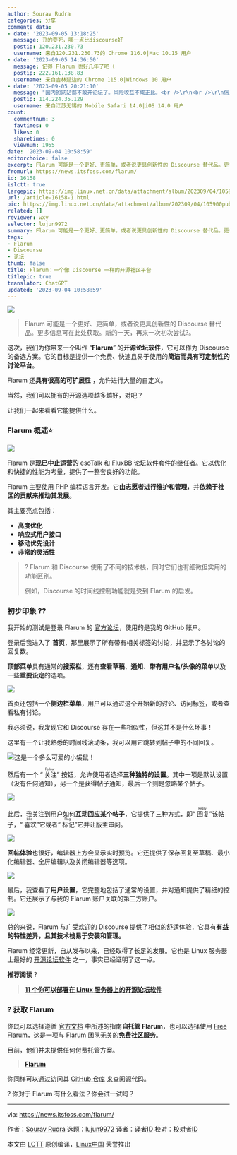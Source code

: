 ```yaml
---
author: Sourav Rudra
categories: 分享
comments_data:
- date: '2023-09-05 13:18:25'
  message: 丑的要死，哪一点比discourse好
  postip: 120.231.230.73
  username: 来自120.231.230.73的 Chrome 116.0|Mac 10.15 用户
- date: '2023-09-05 14:36:50'
  message: 记得 Flarum 也好几年了吧（
  postip: 222.161.138.83
  username: 来自吉林延边的 Chrome 115.0|Windows 10 用户
- date: '2023-09-05 20:21:10'
  message: "国内的网站都不敢开论坛了。风险收益不成正比。<br />\r\n<br />\r\n信息都封锁在各种群里。<br />\r\n<br />\r\n后来人一遍遍的问同样的问题。"
  postip: 114.224.35.129
  username: 来自江苏无锡的 Mobile Safari 14.0|iOS 14.0 用户
count:
  commentnum: 3
  favtimes: 0
  likes: 0
  sharetimes: 0
  viewnum: 1955
date: '2023-09-04 10:58:59'
editorchoice: false
excerpt: Flarum 可能是一个更好、更简单，或者说更具创新性的 Discourse 替代品。更多信息可在此处获取。新的一天，再来一次初次尝试?。
fromurl: https://news.itsfoss.com/flarum/
id: 16158
islctt: true
largepic: https://img.linux.net.cn/data/attachment/album/202309/04/105900pub1u91b9wdpjuzy.png
url: /article-16158-1.html
pic: https://img.linux.net.cn/data/attachment/album/202309/04/105900pub1u91b9wdpjuzy.png.thumb.jpg
related: []
reviewer: wxy
selector: lujun9972
summary: Flarum 可能是一个更好、更简单，或者说更具创新性的 Discourse 替代品。更多信息可在此处获取。新的一天，再来一次初次尝试?。
tags:
- Flarum
- Discourse
- 论坛
thumb: false
title: Flarum：一个像 Discourse 一样的开源社区平台
titlepic: true
translator: ChatGPT
updated: '2023-09-04 10:58:59'
---
```


![](https://img.linux.net.cn/data/attachment/album/202309/04/105900pub1u91b9wdpjuzy.png)



> 
> Flarum 可能是一个更好、更简单，或者说更具创新性的 Discourse 替代品。更多信息可在此处获取。新的一天，再来一次初次尝试?。
> 
> 
> 


这次，我们为你带来一个叫作 “**Flarum**” 的**开源论坛软件**，它可以作为 Discourse 的备选方案。它的目标是提供一个免费、快速且易于使用的**简洁而具有可定制性的讨论平台**。


Flarum 还**具有很高的可扩展性** ，允许进行大量的自定义。


当然，我们可以拥有的开源选项越多越好，对吧？


让我们一起来看看它能提供什么。


### Flarum 概述⭐


![](https://img.linux.net.cn/data/attachment/album/202309/04/105900q3wr4xhp4h3zccxx.png)


Flarum 是**现已中止运营的** [esoTalk](https://github.com/esotalk/esoTalk) 和 [FluxBB](https://github.com/fluxbb/fluxbb) 论坛软件套件的继任者。它以优化和快捷的性能为考量，提供了一整套良好的功能。


Flarum 主要使用 PHP 编程语言开发。它**由志愿者进行维护和管理**，并**依赖于社区的贡献来推动其发展**。


其主要亮点包括：


* **高度优化**
* **响应式用户接口**
* **移动优先设计**
* **非常的灵活性**



> 
> ? Flarum 和 Discourse 使用了不同的技术栈，同时它们也有细微但实用的功能区别。
> 
> 
> 例如，Discourse 的时间线控制功能就是受到 Flarum 的启发。
> 
> 
> 


### 初步印象 ?‍?


我开始的测试是登录 Flarum 的 [官方论坛](https://discuss.flarum.org/)，使用的是我的 GitHub 账户。


登录后我进入了 **首页**，那里展示了所有带有相关标签的讨论，并显示了各讨论的回复数。


**顶部菜单**具有通常的**搜索栏**，还有**查看草稿**、**通知**、**带有用户名/头像的菜单**以及一些**重要设定**的选项。


![](https://img.linux.net.cn/data/attachment/album/202309/04/105901xvugpuzyu5pt9udt.png)


首页还包括一个**侧边栏菜单**，用户可以通过这个开始新的讨论、访问标签，或者查看私有讨论。


我必须说，我发现它和 Discourse 存在一些相似性，但这并不是什么坏事！


这里有一个让我熟悉的时间线滚动条，我可以用它跳转到帖子中的不同回复。


![这是一个多么可爱的小袋鼠！](https://img.linux.net.cn/data/attachment/album/202309/04/105901nazl3a2zllppsa98.png)


然后有一个 “<ruby> 关注 <rt>  Follow </rt></ruby>” 按钮，允许使用者选择**三种独特的设置**。其中一项是默认设置（没有任何通知），另一个是获得帖子通知，最后一个则是忽略某个帖子。


![](https://img.linux.net.cn/data/attachment/album/202309/04/105902a6thbx6jnovyz1h1.png)


此后，我关注到用户如何**互动回应某个帖子**，它提供了三种方式，即“<ruby> 回复 <rt>  Reply </rt></ruby>”该帖子，“<ruby> 喜欢 <rt>  Like </rt></ruby>”它或者“<ruby> 标记 <rt>  Flag </rt></ruby>”它并让版主审阅。


![](https://img.linux.net.cn/data/attachment/album/202309/04/105903xtgtmqiztolfyeqc.png)


**回帖体验**也很好，编辑器上方会显示实时预览。它还提供了保存回复至草稿、最小化编辑器、全屏编辑以及关闭编辑器等选项。


![](https://img.linux.net.cn/data/attachment/album/202309/04/105903ylt8htsy3tfpyhs9.png)


最后，我查看了**用户设置**，它完整地包括了通常的设置，并对通知提供了精细的控制。它还展示了与我的 Flarum 账户关联的第三方账户。


![](https://img.linux.net.cn/data/attachment/album/202309/04/105903hvz28jpqtzsof33e.png)


总的来说，Flarum 与广受欢迎的 Discourse 提供了相似的舒适体验，它具有**有益的特性差异，且其技术栈易于安装和管理。**


Flarum 经常更新，自从发布以来，已经取得了长足的发展。它也是 Linux 服务器上最好的 [开源论坛软件](https://itsfoss.com/open-source-forum-software/) 之一，事实已经证明了这一点。


**推荐阅读** ?



> 
> **[11 个你可以部署在 Linux 服务器上的开源论坛软件](https://itsfoss.com/content/images/size/w256h256/2022/12/android-chrome-192x192.png)**
> 
> 
> 


### ? 获取 Flarum


你既可以选择遵循 [官方文档](https://docs.flarum.org/install) 中所述的指南**自托管 Flarum**，也可以选择使用 [Free Flarum](https://freeflarum.com/)，这是一项与 Flarum 团队无关的**免费社区服务**。


目前，他们并未提供任何付费托管方案。



> 
> **[Flarum](https://flarum.org/)**
> 
> 
> 


你同样可以通过访问其 [GitHub 仓库](https://github.com/flarum/flarum) 来查阅源代码。


? 你对于 Flarum 有什么看法？你会试一试吗？




---


via: <https://news.itsfoss.com/flarum/>


作者：[Sourav Rudra](https://news.itsfoss.com/author/sourav/) 选题：[lujun9972](https://github.com/lujun9972) 译者：[译者ID](https://github.com/%E8%AF%91%E8%80%85ID) 校对：[校对者ID](https://github.com/%E6%A0%A1%E5%AF%B9%E8%80%85ID)


本文由 [LCTT](https://github.com/LCTT/TranslateProject) 原创编译，[Linux中国](https://linux.cn/) 荣誉推出